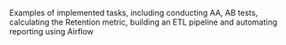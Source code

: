 Examples of implemented tasks, including conducting AA, AB tests, calculating the Retention metric, building an ETL pipeline and automating reporting using Airflow
